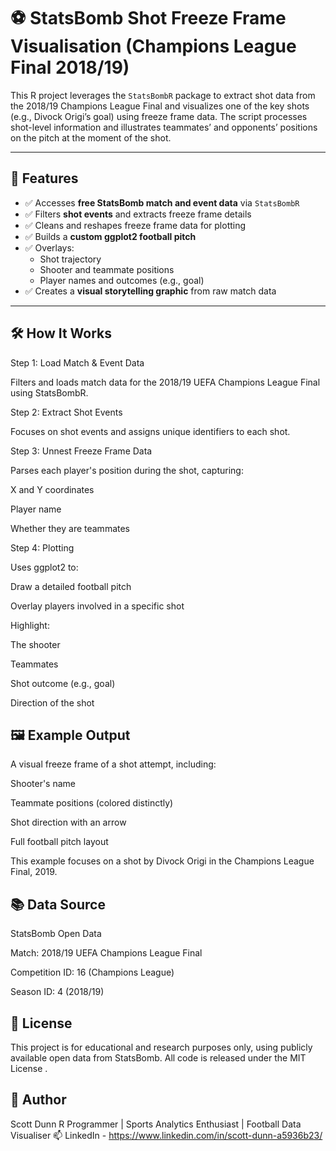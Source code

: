 # ⚽ StatsBomb Shot Freeze Frame Visualisation (Champions League Final 2018/19)

This R project leverages the `StatsBombR` package to extract shot data from the 2018/19 Champions League Final and visualizes one of the key shots (e.g., Divock Origi’s goal) using freeze frame data. The script processes shot-level information and illustrates teammates’ and opponents’ positions on the pitch at the moment of the shot.

---

## 📌 Features

- ✅ Accesses **free StatsBomb match and event data** via `StatsBombR`
- ✅ Filters **shot events** and extracts freeze frame details
- ✅ Cleans and reshapes freeze frame data for plotting
- ✅ Builds a **custom ggplot2 football pitch**
- ✅ Overlays:
  - Shot trajectory
  - Shooter and teammate positions
  - Player names and outcomes (e.g., goal)
- ✅ Creates a **visual storytelling graphic** from raw match data

---

## 🛠️ How It Works

Step 1: Load Match & Event Data

Filters and loads match data for the 2018/19 UEFA Champions League Final using StatsBombR.

Step 2: Extract Shot Events

Focuses on shot events and assigns unique identifiers to each shot.

Step 3: Unnest Freeze Frame Data

Parses each player's position during the shot, capturing:

X and Y coordinates

Player name

Whether they are teammates

Step 4: Plotting

Uses ggplot2 to:

Draw a detailed football pitch

Overlay players involved in a specific shot

Highlight:

The shooter

Teammates

Shot outcome (e.g., goal)

Direction of the shot

## 🖼️ Example Output

A visual freeze frame of a shot attempt, including:

Shooter's name

Teammate positions (colored distinctly)

Shot direction with an arrow

Full football pitch layout

This example focuses on a shot by Divock Origi in the Champions League Final, 2019.

## 📚 Data Source

StatsBomb Open Data

Match: 2018/19 UEFA Champions League Final

Competition ID: 16 (Champions League)

Season ID: 4 (2018/19)

## 📜 License

This project is for educational and research purposes only, using publicly available open data from StatsBomb.
All code is released under the MIT License
.

## 👤 Author

Scott Dunn
R Programmer | Sports Analytics Enthusiast | Football Data Visualiser
📫 LinkedIn - https://www.linkedin.com/in/scott-dunn-a5936b23/